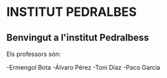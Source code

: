# INSTITUT PEDRALBES
## Benvingut a l'institut Pedralbess

Els professors són:

-Ermengol Bota
-Álvaro Pérez
-Toni Díaz
-Paco García